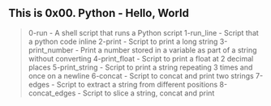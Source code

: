 ## This is 0x00. Python - Hello, World

> 0-run - A shell script that runs a Python script
> 1-run_line - Script that a python code inline
> 2-print - Script to print a long string
> 3-print_number - Print a number stored in a variable as part of a string without converting
> 4-print_float - Script to print a float at 2 decimal places
> 5-print_string - Script to print a string repeating 3 times and once on a newline
> 6-concat - Script to concat and print two strings
> 7-edges - Script to extract a string from different positions
> 8-concat_edges - Script to slice a string, concat and print

